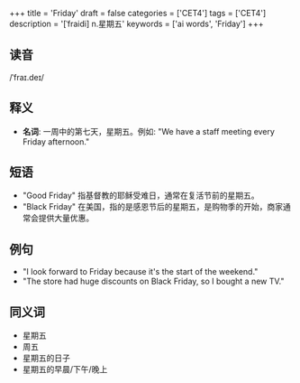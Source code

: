 +++
title = 'Friday'
draft = false
categories = ['CET4']
tags = ['CET4']
description = '[ˈfraidi] n.星期五'
keywords = ['ai words', 'Friday']
+++

## 读音
/ˈfraɪ.deɪ/

## 释义
- **名词**: 一周中的第七天，星期五。例如: "We have a staff meeting every Friday afternoon."

## 短语
- "Good Friday" 指基督教的耶稣受难日，通常在复活节前的星期五。
- "Black Friday" 在美国，指的是感恩节后的星期五，是购物季的开始，商家通常会提供大量优惠。

## 例句
- "I look forward to Friday because it's the start of the weekend."
- "The store had huge discounts on Black Friday, so I bought a new TV."

## 同义词
- 星期五
- 周五
- 星期五的日子
- 星期五的早晨/下午/晚上
